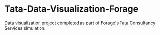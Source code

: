 # Tata-Data-Visualization-Forage
Data visualization project completed as part of Forage's Tata Consultancy Services simulation.
